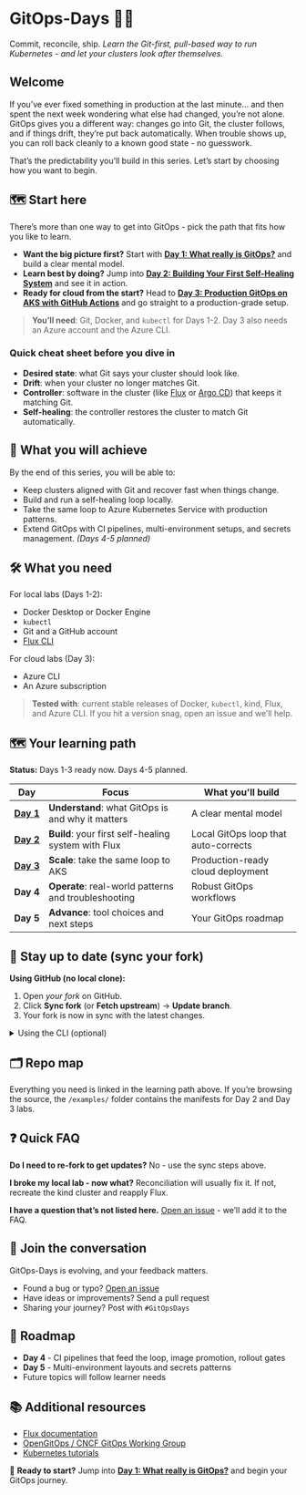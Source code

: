 
# GitOps-Days 🔄🚀

Commit, reconcile, ship.
*Learn the Git-first, pull-based way to run Kubernetes - and let your clusters look after themselves.*

## Welcome

If you’ve ever fixed something in production at the last minute… and then spent the next week wondering what else had changed, you’re not alone.
GitOps gives you a different way: changes go into Git, the cluster follows, and if things drift, they’re put back automatically. When trouble shows up, you can roll back cleanly to a known good state - no guesswork.

That’s the predictability you’ll build in this series.
Let’s start by choosing how you want to begin.

## 🗺️ Start here

There’s more than one way to get into GitOps - pick the path that fits how you like to learn.

* **Want the big picture first?** Start with **[Day 1: What really is GitOps?](./Day-1-What-really-is-GitOps.md)** and build a clear mental model.
* **Learn best by doing?** Jump into **[Day 2: Building Your First Self-Healing System](./Day-2-Building-Your-First-Self-Healing-System.md)** and see it in action.
* **Ready for cloud from the start?** Head to **[Day 3: Production GitOps on AKS with GitHub Actions](./Day-3-GitOps-on-AKS-Self-Healing-Cloud-Scale.md)** and go straight to a production-grade setup.

> **You’ll need**: Git, Docker, and `kubectl` for Days 1-2. Day 3 also needs an Azure account and the Azure CLI.

### Quick cheat sheet before you dive in

* **Desired state**: what Git says your cluster should look like.
* **Drift**: when your cluster no longer matches Git.
* **Controller**: software in the cluster (like [Flux](https://fluxcd.io/) or [Argo CD](https://argo-cd.readthedocs.io/)) that keeps it matching Git.
* **Self-healing**: the controller restores the cluster to match Git automatically.

## 🎯 What you will achieve

By the end of this series, you will be able to:

* Keep clusters aligned with Git and recover fast when things change.
* Build and run a self-healing loop locally.
* Take the same loop to Azure Kubernetes Service with production patterns.
* Extend GitOps with CI pipelines, multi-environment setups, and secrets management. *(Days 4-5 planned)*

## 🛠️ What you need

For local labs (Days 1-2):

* Docker Desktop or Docker Engine
* `kubectl`
* Git and a GitHub account
* [Flux CLI](https://fluxcd.io/)

For cloud labs (Day 3):

* Azure CLI
* An Azure subscription

> **Tested with**: current stable releases of Docker, `kubectl`, kind, Flux, and Azure CLI. If you hit a version snag, open an issue and we’ll help.

## 🗺️ Your learning path

**Status:** Days 1-3 ready now. Days 4-5 planned.

| Day                                                                  | Focus                                                | What you'll build                    |
| -------------------------------------------------------------------- | ---------------------------------------------------- | ------------------------------------ |
| [**Day 1**](./Day-1-What-really-is-GitOps.md)                        | **Understand**: what GitOps is and why it matters    | A clear mental model                 |
| [**Day 2**](./Day-2-Building-Your-First-Self-Healing-System.md)      | **Build**: your first self-healing system with Flux  | Local GitOps loop that auto-corrects |
| [**Day 3**](./Day-3-GitOps-on-AKS-Self-Healing-Cloud-Scale.md) | **Scale**: take the same loop to AKS                 | Production-ready cloud deployment    |
| **Day 4**                                                            | **Operate**: real-world patterns and troubleshooting | Robust GitOps workflows              |
| **Day 5**                                                            | **Advance**: tool choices and next steps             | Your GitOps roadmap                  |

## 🔄 Stay up to date (sync your fork)

**Using GitHub (no local clone):**

1. Open *your fork* on GitHub.
2. Click **Sync fork** (or **Fetch upstream**) → **Update branch**.
3. Your fork is now in sync with the latest changes.

<details><summary>Using the CLI (optional)</summary>

```bash
# inside your local clone
git remote add upstream https://github.com/ahmedmuhi/GitOps-Days.git
git fetch upstream
git checkout main
git merge upstream/main    # or: git rebase upstream/main
git push origin main
```

</details>

## 🗂️ Repo map

Everything you need is linked in the learning path above.
If you’re browsing the source, the `/examples/` folder contains the manifests for Day 2 and Day 3 labs.

## ❓ Quick FAQ

**Do I need to re-fork to get updates?**
No - use the sync steps above.

**I broke my local lab - now what?**
Reconciliation will usually fix it. If not, recreate the kind cluster and reapply Flux.

**I have a question that’s not listed here.**
[Open an issue](https://github.com/ahmedmuhi/GitOps-Days/issues) - we’ll add it to the FAQ.

## 💬 Join the conversation

GitOps-Days is evolving, and your feedback matters.

* Found a bug or typo? [Open an issue](https://github.com/ahmedmuhi/GitOps-Days/issues)
* Have ideas or improvements? Send a pull request
* Sharing your journey? Post with `#GitOpsDays`

## 🧭 Roadmap

* **Day 4** - CI pipelines that feed the loop, image promotion, rollout gates
* **Day 5** - Multi-environment layouts and secrets patterns
* Future topics will follow learner needs

## 📚 Additional resources

* [Flux documentation](https://fluxcd.io/flux/)
* [OpenGitOps / CNCF GitOps Working Group](https://opengitops.dev/)
* [Kubernetes tutorials](https://kubernetes.io/docs/tutorials/)

🚀 **Ready to start?** Jump into **[Day 1: What really is GitOps?](./Day-1-What-really-is-GitOps.md)** and begin your GitOps journey.
